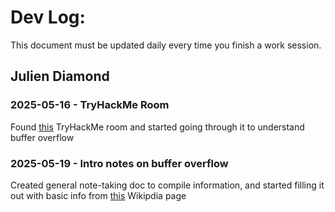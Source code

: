 # Dev Log:

This document must be updated daily every time you finish a work session.

## Julien Diamond

### 2025-05-16 - TryHackMe Room
Found [this](https://tryhackme.com/room/bof1) TryHackMe room and started going through it to understand buffer overflow

### 2025-05-19 - Intro notes on buffer overflow

Created general note-taking doc to compile information, and started filling it out with basic info from [this](https://en.wikipedia.org/wiki/Buffer_overflow) Wikipdia page
